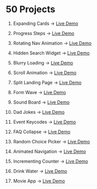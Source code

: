 # 50 Projects

1. Expanding Cards -> [Live Demo](https://lucid-mccarthy-c39bad.netlify.app/)

2. Progress Steps -> [Live Demo](https://priceless-albattani-d284c8.netlify.app/)

3. Rotating Nav Animation -> [Live Demo](https://friendly-williams-43780d.netlify.app/)

4. Hidden Search Widget -> [Live Demo](https://boring-goldberg-8244df.netlify.app/)

5. Blurry Loading -> [Live Demo](https://nervous-clarke-021f0b.netlify.app/)

6. Scroll Animation -> [Live Demo](https://suspicious-elion-d1343e.netlify.app/)

7. Split Landing Page -> [Live Demo](https://romantic-swartz-449b5e.netlify.app/)

8. Form Wave -> [Live Demo](https://determined-euler-c39e75.netlify.app/)

9. Sound Board -> [Live Demo](https://determined-swirles-4ddbc2.netlify.app/)

10. Dad Jokes -> [Live Demo](https://cranky-jang-501c6c.netlify.app/)

11. Event Keycodes -> [Live Demo](https://modest-mirzakhani-68eb91.netlify.app/)

12. FAQ Collapse -> [Live Demo](https://determined-brahmagupta-b4d452.netlify.app/)

13. Random Choice Picker -> [Live Demo](https://elegant-lamport-53414d.netlify.app/)

14. Animated Navigation -> [Live Demo](https://trusting-shockley-8de9af.netlify.app/)

15. Incrementing Counter -> [Live Demo](https://admiring-leakey-23f814.netlify.app/)

16. Drink Water -> [Live Demo](https://mystifying-edison-985867.netlify.app/)

17. Movie App -> [Live Demo](https://epic-mcnulty-5b5950.netlify.app/)
